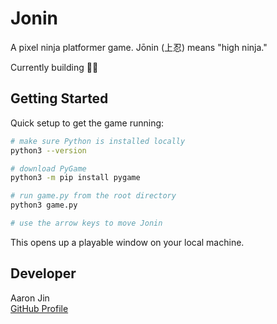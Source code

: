 # Jonin

A pixel ninja platformer game. Jōnin (上忍) means "high ninja."

Currently building 👷‍♂️

## Getting Started

Quick setup to get the game running:

```bash
# make sure Python is installed locally
python3 --version

# download PyGame
python3 -m pip install pygame

# run game.py from the root directory
python3 game.py

# use the arrow keys to move Jonin
```

This opens up a playable window on your local machine.

## Developer

Aaron Jin  
[GitHub Profile](https://github.com/aaronkjin)
